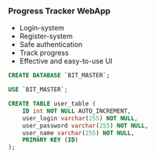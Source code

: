 ### Progress Tracker WebApp

- Login-system
- Register-system
- Safe authentication
- Track progress
- Effective and easy-to-use UI

```sql
CREATE DATABASE `BIT_MASTER`;
```

```sql
USE `BIT_MASTER`;
```

```sql
CREATE TABLE user_table (
    ID int NOT NULL AUTO_INCREMENT,
    user_login varchar(255) NOT NULL,
    user_password varchar(255) NOT NULL,
    user_name varchar(255) NOT NULL,
    PRIMARY KEY (ID)
);
```
